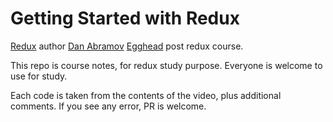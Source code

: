 Getting Started with Redux
=============

[Redux](http://redux.js.org/) author [Dan Abramov](https://twitter.com/dan_abramov) [Egghead](https://egghead.io/series/getting-started-with-redux) post redux course.

This repo is course notes, for redux study purpose. Everyone is welcome to use for study.

Each code is taken from the contents of the video, plus additional comments. If you see any error, PR is welcome.
